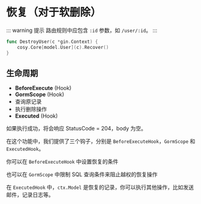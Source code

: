 # 恢复（对于软删除）

::: warning 提示
路由规则中应包含 `:id` 参数，如 `/user/:id`。
:::

```go
func DestroyUser(c *gin.Context) {
    cosy.Core[model.User](c).Recover()
}
```

## 生命周期

- **BeforeExecute** (Hook)
- **GormScope** (Hook)
- 查询原记录
- 执行删除操作
- **Executed** (Hook)

如果执行成功，将会响应 StatusCode = 204，body 为空。

在这个功能中，我们提供了三个钩子，分别是 `BeforeExecuteHook`，`GormScope` 和 `ExecutedHook`。

你可以在 `BeforeExecuteHook` 中设置恢复的条件

也可以在 `GormScope` 中限制 SQL 查询条件来阻止越权的恢复操作

在 `ExecutedHook` 中，`ctx.Model` 是恢复的记录，你可以执行其他操作，比如发送邮件，记录日志等。
